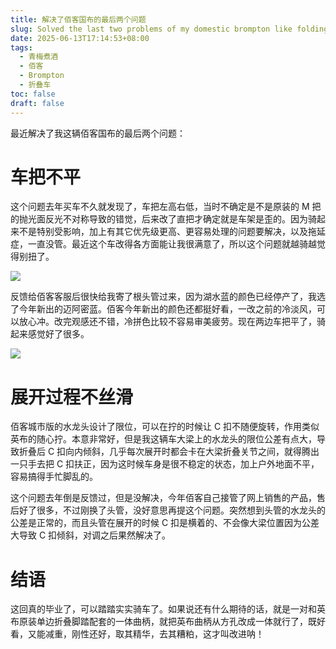 ```yaml
---
title: 解决了佰客国布的最后两个问题
slug: Solved the last two problems of my domestic brompton like folding bike
date: 2025-06-13T17:14:53+08:00
tags:
  - 青梅煮酒
  - 佰客
  - Brompton
  - 折叠车
toc: false
draft: false
---
```

最近解决了我这辆佰客国布的最后两个问题：

# 车把不平

这个问题去年买车不久就发现了，车把左高右低，当时不确定是不是原装的 M 把的抛光面反光不对称导致的错觉，后来改了直把才确定就是车架是歪的。因为骑起来不是特别受影响，加上有其它优先级更高、更容易处理的问题要解决，以及拖延症，一直没管。最近这个车改得各方面能让我很满意了，所以这个问题就越骑越觉得别扭了。

![](https://raw.githubusercontent.com/xbot/image-hosting/master/blog/20250613203833000-78ab4e2885a07caf3bbc56e671c92809.avif)

反馈给佰客客服后很快给我寄了根头管过来，因为湖水蓝的颜色已经停产了，我选了今年新出的迈阿密蓝。佰客今年新出的颜色还都挺好看，一改之前的冷淡风，可以放心冲。改完观感还不错，冷拼色比较不容易审美疲劳。现在两边车把平了，骑起来感觉好了很多。

![](https://raw.githubusercontent.com/xbot/image-hosting/master/blog/20250613205110000-cf5870697e7c780cebd1e9fc01a20619.avif)

# 展开过程不丝滑

佰客城市版的水龙头设计了限位，可以在拧的时候让 C 扣不随便旋转，作用类似英布的随心拧。本意非常好，但是我这辆车大梁上的水龙头的限位公差有点大，导致折叠后 C 扣向内倾斜，几乎每次展开时都会卡在大梁折叠关节之间，就得腾出一只手去把 C 扣扶正，因为这时候车身是很不稳定的状态，加上户外地面不平，容易搞得手忙脚乱的。

这个问题去年倒是反馈过，但是没解决，今年佰客自己接管了网上销售的产品，售后好了很多，不过刚换了头管，没好意思再提这个问题。突然想到头管的水龙头的公差是正常的，而且头管在展开的时候 C 扣是横着的、不会像大梁位置因为公差大导致 C 扣倾斜，对调之后果然解决了。

# 结语

这回真的毕业了，可以踏踏实实骑车了。如果说还有什么期待的话，就是一对和英布原装单边折叠脚踏配套的一体曲柄，就把英布曲柄从方孔改成一体就行了，既好看，又能减重，刚性还好，取其精华，去其糟粕，这才叫改进呐！
